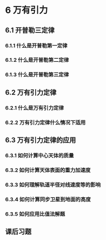 # 6 万有引力

## 6.1 开普勒三定律

### 6.1.1 什么是开普勒第一定律

### 6.1.2 什么是开普勒第二定律

### 6.1.3 什么是开普勒第三定律

## 6.2 万有引力定律

### 6.2.1 什么是万有引力定律

### 6.2.2 万有引力定律什么情况下适用

## 6.3 万有引力定律的应用

### 6.3.1 如何计算中心天体的质量

### 6.3.2 如何计算天体表面的重力加速度

### 6.3.3 如何理解轨道半径对线速度等的影响

### 6.3.4 如何计算同步卫星到地面的高度

### 6.3.5 如何应用比值法解题

## 课后习题